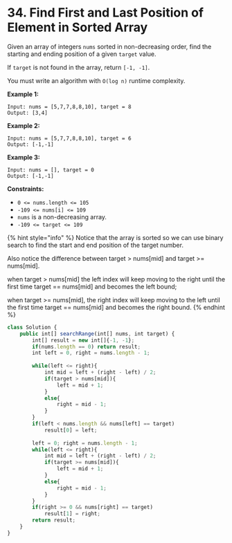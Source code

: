 # 34. Find First and Last Position of Element in Sorted Array

Given an array of integers `nums` sorted in non-decreasing order, find the starting and ending position of a given `target` value.

If `target` is not found in the array, return `[-1, -1]`.

You must write an algorithm with `O(log n)` runtime complexity.

**Example 1:**

```
Input: nums = [5,7,7,8,8,10], target = 8
Output: [3,4]
```

**Example 2:**

```
Input: nums = [5,7,7,8,8,10], target = 6
Output: [-1,-1]
```

**Example 3:**

```
Input: nums = [], target = 0
Output: [-1,-1]
```

**Constraints:**

* `0 <= nums.length <= 105`
* `-109 <= nums[i] <= 109`
* `nums` is a non-decreasing array.
* `-109 <= target <= 109`

{% hint style="info" %}
Notice that the array is sorted so we can use binary search to find the start and end position of the target number.&#x20;

Also notice the difference between target > nums\[mid] and target >= nums\[mid].

when target > nums\[mid] the left index will keep moving to the right until the first time target == nums\[mid] and becomes the left bound;

when target >= nums\[mid],  the right index will keep moving to the left until the first time target == nums\[mid] and becomes the right bound.
{% endhint %}

```javascript
class Solution {
    public int[] searchRange(int[] nums, int target) {
        int[] result = new int[]{-1, -1};
        if(nums.length == 0) return result;
        int left = 0, right = nums.length - 1;
        
        while(left <= right){
            int mid = left + (right - left) / 2; 
            if(target > nums[mid]){
                left = mid + 1;
            }
            else{
                right = mid - 1;
            }
        }
        if(left < nums.length && nums[left] == target) 
            result[0] = left;
        
        left = 0; right = nums.length - 1;
        while(left <= right){
            int mid = left + (right - left) / 2; 
            if(target >= nums[mid]){
                left = mid + 1;
            }
            else{
                right = mid - 1;
            }
        }
        if(right >= 0 && nums[right] == target) 
            result[1] = right;
        return result;
    }
}
```
